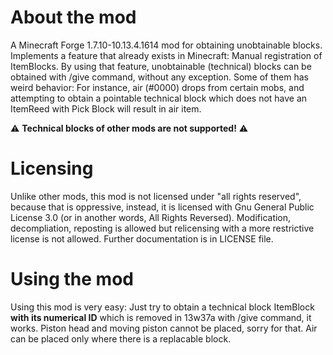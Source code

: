# About the mod
A Minecraft Forge 1.7.10-10.13.4.1614 mod for obtaining unobtainable blocks. Implements a feature that already exists in Minecraft: Manual registration of ItemBlocks.
By using that feature, unobtainable (technical) blocks can be obtained with /give command, without any exception. Some of them has weird behavior: For instance, 
air (#0000) drops from certain mobs, and attempting to obtain a pointable technical block which does not have an ItemReed with Pick Block will result in air item. 

:warning: **Technical blocks of other mods are not supported!** :warning:

# Licensing
Unlike other mods, this mod is not licensed under "all rights reserved", because that is oppressive, instead, it is licensed with Gnu General Public License 3.0 (or 
in another words, All Rights Reversed). Modification, decompliation, reposting is allowed but relicensing with a more restrictive license is not allowed. Further 
documentation is in LICENSE file.

# Using the mod
Using this mod is very easy: Just try to obtain a technical block ItemBlock **with its numerical ID** which is removed in 13w37a with /give command, it works. Piston head and moving piston cannot be placed, sorry for that. Air can be placed only where there is a replacable block. 


